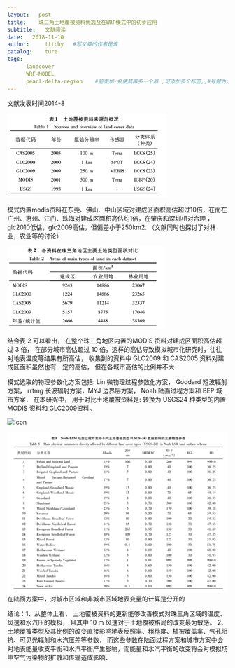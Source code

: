 ```yaml
---
layout:   post
title:    珠三角土地覆被资料优选及在WRF模式中的初步应用
subtitle:   文献阅读
date:   2018-11-10
author:     tttchy   #写文章的作者是谁
catalog:    ture
tags:    
      landcover 
      WRF-MODEL
      pearl-delta-region    #前面加-会使其再多一个框 ,可添加多个标签,,#号健为注释的作用 模块的开始必须以---开头，不然会出现错误
---
```




文献发表时间2014-8

![icon](https://github.com/tttchy/pictures/blob/master/landuse.png?raw=true)

模式内置modis资料在东莞、佛山、中山区域对建成区面积高估超过10倍，在而在广州、惠州、江门、珠海对建成区面积高估约1倍，在肇庆和深圳相对合理；glc2010低估，glc2009高估，但偏差小于250km2. （文献同时也探讨了对林业，农业等的讨论）

![icon](https://github.com/tttchy/pictures/blob/master/land%20area%20rate%20.png?raw=true)

结合表 2 可以看出， 在整个珠三角地区内置的MODIS 资料对建成区面积高估超过 3 倍， 在部分城市高估超过 10 倍，这样的高估导致模拟城市化研究时，往往对地表温度等结果有所高估， 收集到的资料中 GLC2009 和 CAS2005 资料对建成区面积虽然也有一定的高估， 但在各城市高估的比例并不大．


模式选取的物理参数化方案包括: Lin 微物理过程参数化方案， Goddard 短波辐射方案， rrtmg 长波辐射方案，MYJ 边界层方案， Noah 陆面过程方案和 BEP 城市方案． 在本研究中， 用于对比土地覆被资料是: 转换为 USGS24 种类型的内置 MODIS 资料和 GLC2009资料。

![icon](https://github.com/tttchy/pictures/blob/master/The%20spatial%20distribution%20of%20MODIS%20and%20GLC2009%20land%20cover%20types%20in%20the%20Pearl%20%EF%BC%B2iver%20Delta%20region.png?raw=true)


![icon](https://github.com/tttchy/pictures/blob/master/Main%20physical%20parameters.png?raw=true)
在陆面方案中，对城市区域和非城市区域地表变量的计算是分开的


结论：1、从整体上看， 土地覆被资料的更新能够改善模式对珠三角区域的温度、风速和水汽压的模拟， 且其中 10 m 风速对于土地覆被格局的改变最为敏感。
     2、土地覆被类型及其比例的改变直接影响地表反照率、粗糙度、植被覆盖率、气孔阻抗、可见光辐射和水汽压差等参数， 而这些参数在陆面过程方案和城市方案中会对地表能量收支平衡和水汽平衡产生影响，而能量和水汽平衡的改变将会对模拟场中空气污染物的扩散和传输造成影响．
